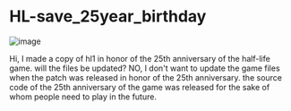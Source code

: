 # HL-save_25year_birthday
![image](https://github.com/zipmishahl2/HL-save_25year_birthday/assets/110753825/c3455aeb-db9b-4b2d-9717-66e57065c4b7)

Hi, I made a copy of hl1 in honor of the 25th anniversary of the half-life game. will the files be updated? NO, I don't want to update the game files when the patch was released in honor of the 25th anniversary. the source code of the 25th anniversary of the game was released for the sake of whom people need to play in the future.
